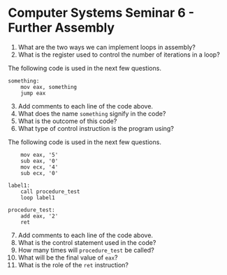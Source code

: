 # Computer Systems Seminar 6 - Further Assembly

1. What are the two ways we can implement loops in assembly?
2. What is the register used to control the number of iterations in a loop?

The following code is used in the next few questions.

```assembly
something:
    mov eax, something
    jump eax
```

3. Add comments to each line of the code above.
4. What does the name `something` signify in the code?
5. What is the outcome of this code?
6. What type of control instruction is the program using?

The following code is used in the next few questions.

```assembly
    mov eax, '5'
    sub eax, '0'
    mov ecx, '4'
    sub ecx, '0'
    
label1:
    call procedure_test
    loop label1
    
procedure_test:
    add eax, '2'
    ret
```

7. Add comments to each line of the code above.
8. What is the control statement used in the code?
9. How many times will `procedure_test` be called?
10. What will be the final value of `eax`?
11. What is the role of the `ret` instruction?
